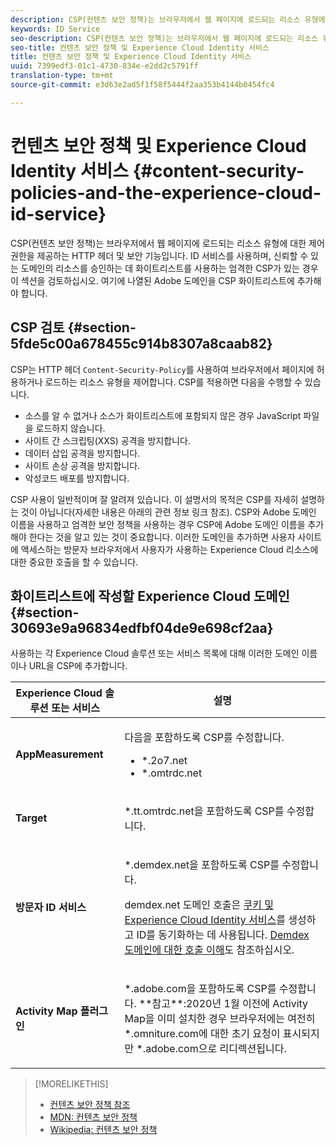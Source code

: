 ```yaml
---
description: CSP(컨텐츠 보안 정책)는 브라우저에서 웹 페이지에 로드되는 리소스 유형에 대한 제어 권한을 제공하는 HTTP 헤더 및 보안 기능입니다. ID 서비스를 사용하며, 신뢰할 수 있는 도메인의 리소스를 승인하는 데 화이트리스트를 사용하는 엄격한 CSP가 있는 경우 이 섹션을 검토하십시오. 여기에 나열된 Adobe 도메인을 CSP 화이트리스트에 추가해야 합니다.
keywords: ID Service
seo-description: CSP(컨텐츠 보안 정책)는 브라우저에서 웹 페이지에 로드되는 리소스 유형에 대한 제어 권한을 제공하는 HTTP 헤더 및 보안 기능입니다. ID 서비스를 사용하며, 신뢰할 수 있는 도메인의 리소스를 승인하는 데 화이트리스트를 사용하는 엄격한 CSP가 있는 경우 이 섹션을 검토하십시오. 여기에 나열된 Adobe 도메인을 CSP 화이트리스트에 추가해야 합니다.
seo-title: 컨텐츠 보안 정책 및 Experience Cloud Identity 서비스
title: 컨텐츠 보안 정책 및 Experience Cloud Identity 서비스
uuid: 7399edf3-01c1-4730-834e-e2dd2c5791ff
translation-type: tm+mt
source-git-commit: e3d63e2ad5f1f58f5444f2aa353b4144b0454fc4

---
```



# 컨텐츠 보안 정책 및 Experience Cloud Identity 서비스 {#content-security-policies-and-the-experience-cloud-id-service}

CSP(컨텐츠 보안 정책)는 브라우저에서 웹 페이지에 로드되는 리소스 유형에 대한 제어 권한을 제공하는 HTTP 헤더 및 보안 기능입니다. ID 서비스를 사용하며, 신뢰할 수 있는 도메인의 리소스를 승인하는 데 화이트리스트를 사용하는 엄격한 CSP가 있는 경우 이 섹션을 검토하십시오. 여기에 나열된 Adobe 도메인을 CSP 화이트리스트에 추가해야 합니다.

## CSP 검토 {#section-5fde5c00a678455c914b8307a8caab82}

CSP는 HTTP 헤더 `Content-Security-Policy`를 사용하여 브라우저에서 페이지에 허용하거나 로드하는 리소스 유형을 제어합니다. CSP를 적용하면 다음을 수행할 수 있습니다.

* 소스를 알 수 없거나 소스가 화이트리스트에 포함되지 않은 경우 JavaScript 파일을 로드하지 않습니다.
* 사이트 간 스크립팅(XXS) 공격을 방지합니다.
* 데이터 삽입 공격을 방지합니다.
* 사이트 손상 공격을 방지합니다.
* 악성코드 배포를 방지합니다.

CSP 사용이 일반적이며 잘 알려져 있습니다. 이 설명서의 목적은 CSP를 자세히 설명하는 것이 아닙니다(자세한 내용은 아래의 관련 정보 링크 참조). CSP와 Adobe 도메인 이름을 사용하고 엄격한 보안 정책을 사용하는 경우 CSP에 Adobe 도메인 이름을 추가해야 한다는 것을 알고 있는 것이 중요합니다. 이러한 도메인을 추가하면 사용자 사이트에 액세스하는 방문자 브라우저에서 사용자가 사용하는 Experience Cloud 리소스에 대한 중요한 호출을 할 수 있습니다.

## 화이트리스트에 작성할 Experience Cloud 도메인 {#section-30693e9a96834edfbf04de9e698cf2aa}

사용하는 각 Experience Cloud 솔루션 또는 서비스 목록에 대해 이러한 도메인 이름이나 URL을 CSP에 추가합니다.

<table id="table_EC9FC999A62D4B7A830CE73B0AB9EF3C"> 
 <thead> 
  <tr> 
   <th colname="col1" class="entry"> Experience Cloud 솔루션 또는 서비스 </th> 
   <th colname="col2" class="entry"> 설명 </th> 
  </tr> 
 </thead>
 <tbody> 
  <tr> 
   <td colname="col1"> <p> <b>AppMeasurement</b> </p> </td> 
   <td colname="col2"> <p>다음을 포함하도록 CSP를 수정합니다. </p> <p> 
     <ul id="ul_7522AE83A03A4115A84DF5B32D6DD79B"> 
      <li id="li_AB1EC161FB154BEDA1BEFE76C8A38A90"> <span class="codeph"> *.2o7.net</span> </li> 
      <li id="li_4B12A283716746949201528CD6AF529E"> <span class="codeph"> *.omtrdc.net</span> </li> 
     </ul> </p> </td> 
  </tr> 
  <tr> 
   <td colname="col1"> <p> <b>Target</b> </p> </td> 
   <td colname="col2"> <p><span class="codeph">*.tt.omtrdc.net</span>을 포함하도록 CSP를 수정합니다. </p> </td> 
  </tr> 
  <tr> 
   <td colname="col1"> <p> <b>방문자 ID 서비스</b> </p> </td> 
   <td colname="col2"> <p><span class="codeph">*.demdex.net</span>을 포함하도록 CSP를 수정합니다. </p> <p><span class="codeph">demdex.net</span> 도메인 호출은 <a href="../introduction/cookies.md" format="dita" scope="local">쿠키 및 Experience Cloud Identity 서비스</a>를 생성하고 ID를 동기화하는 데 사용됩니다. <a href="https://marketing.adobe.com/resources/help/en_US/aam/demdex-calls.html" format="https" scope="external">Demdex 도메인에 대한 호출 이해</a>도 참조하십시오. </p> </td> </tr> 
 <tr>
 <td colname="col1"> <p> <b>Activity Map 플러그인</b> </p> </td> 
 <td colname="col2"> <p>*.adobe.com을 포함하도록 CSP를 수정합니다. **참고**:2020년 1월 이전에 Activity Map을 이미 설치한 경우 브라우저에는 여전히 *.omniture.com에 대한 초기 요청이 표시되지만 *.adobe.com으로 리디렉션됩니다. </p></td> 
 </tr>
 </tbody> 
</table>

>[!MORELIKETHIS]
>
>* [컨텐츠 보안 정책 참조](https://content-security-policy.com/)
>* [MDN: 컨텐츠 보안 정책](https://developer.mozilla.org/en-US/docs/Web/HTTP/CSP)
>* [Wikipedia: 컨텐츠 보안 정책](https://en.wikipedia.org/wiki/Content_Security_Policy)

